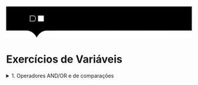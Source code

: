 ![](./digital-house-header.png)

# Exercícios de Variáveis

<details>
  <summary>1. Operadores AND/OR e de comparações</summary>

  - 1.1 Faça um programa para verificar se o número é par ou ímpar. O programa deve receber um número e imprimir o resultado `Par` ou `Impar`.
    > Numero par, são os números divisíveis por 2 que tem o resto 0.
  - 1.2 Faça um programa para verificar se o número é positivo ou negativo. O programa deve receber um número e imprimir o resultado `Positivo` ou `Negativo`.
    > Número positivo, são os números que são maiores que 0.
    > Número positivo, são os números que são maiores que 0.
  - 1.3 Faça um programa para verificar se o número é primo. O programa deve receber um número e imprimir o resultado `Primo` ou `Não primo`.
    > Número primo, são os números que são divisíveis por 1 e por ele mesmo.   
  - 1.4 Faça um programa programa para verificar se um triângulo é equilátero, isósceles ou escaleno. O programa deve ler os valores dos três lados e escrever o nome do tipo de triângulo correspondente.
    > Triângulo equilátero, são os triângulos que possuem todos os lados iguais.
    > Triângulo isósceles, são os triângulos que possuem dois lados iguais.
    > Triângulo escaleno, são os triângulos que possuem todos os lados diferentes. 
  - 1.5 Faça um programa que receba o nome e depois o sobrenome, no final deve exibir o resultado nome + sobrenome
    > Utilize o operador `+` para concatenar 2 variáveis do tipo string
  - 1.6 Faça um programa que receba a idade e verifique se a pessoa é maior de idade ou não. Deve exibir o resultado `Maior de idade` ou `Menor de idade`
    > Se a idade for maior ou igual a 18, é considerado maior de idade
</details>
